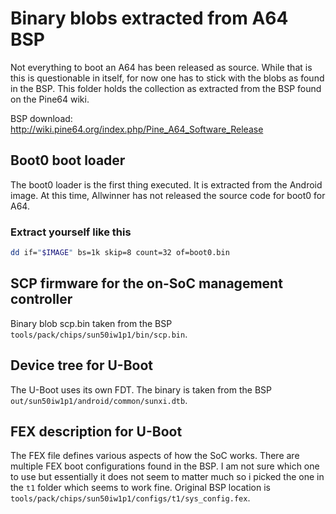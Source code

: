 # Binary blobs extracted from A64 BSP

Not everything to boot an A64 has been released as source. While that is
this is questionable in itself, for now one has to stick with the blobs
as found in the BSP. This folder holds the collection as extracted
from the BSP found on the Pine64 wiki.

BSP download: http://wiki.pine64.org/index.php/Pine_A64_Software_Release

## Boot0 boot loader

The boot0 loader is the first thing executed. It is extracted from the
Android image. At this time, Allwinner has not released the source code for
boot0 for A64.

### Extract yourself like this

```bash
dd if="$IMAGE" bs=1k skip=8 count=32 of=boot0.bin
```

## SCP firmware for the on-SoC management controller

Binary blob scp.bin taken from the BSP `tools/pack/chips/sun50iw1p1/bin/scp.bin`.

## Device tree for U-Boot

The U-Boot uses its own FDT. The binary is taken from the BSP `out/sun50iw1p1/android/common/sunxi.dtb`.

## FEX description for U-Boot

The FEX file defines various aspects of how the SoC works. There are multiple
FEX boot configurations found in the BSP. I am not sure which one to use
but essentially it does not seem to matter much so i picked the one in the
`t1` folder which seems to work fine. Original BSP location is
`tools/pack/chips/sun50iw1p1/configs/t1/sys_config.fex`.


